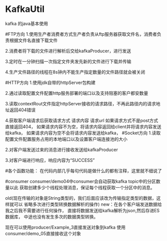 # KafkaUtil
kafka 的java基本使用

#FTP方向
1.使用生产者消费者方式生产者负责从ftp服务器获取文件名，消费者负责根据文件名直接下载文件

2.消费者将下载的文件进行解析后交给kafkaProducer，进行发送

3.定时在一分钟扫描一次指定文件夹发先新的文件进行下载并传输

4.生产文件路径的线程在8s钟内不能生产指定数量的文件路径就会被关闭

#HTTP方向
1.使用jdk自带的httpServer包构建

2.通过读取配置文件配置http服务部署的端口以及支持阻塞的客户都安数量

3.读取contextRout文件指定httpServer接收的请求路径，不再此路径内的请求地址返回404错误

4.获取客户端请求后获取请求方式 请求内容 请求url 如果请求方式不是post方式直接返回404，
如果请求内容不为空，将请求内容返回给client并将请求内容发送给kafka，
如果请求内容为空不会将请求内容发送给kafka，
#Socket方向
1.读取配置文件配置服务占用的本地端口以及设置客户端连接池的大小

2.对客户端发送过来的消息进行接收发送给kafkaProducer

3.对客户端进行响应，响应内容为“SUCCESS”
    

#各个函数功能：
   在代码内部几乎每句代码是做什么的都有注释，这里就不细说了

#consumer
consumer/demo04中consumer会自动获取kafka topic中的分区数量以此
获取创建多少个线程处理消息，保证每个线程获取一个分区中的消息。

old(现在传输的对象是String类型的，我们后面应该改为传输指定类型的数据，这样就可以
    省略多次进行类型转换数据解析的操作)
new：在各个客户端发送数据给我之后我不需要进行任何操作，
    直接将数据发送给kafka解析为json,然后存进ES数据库，
    中途也没有发生多次的数据类型转换。
    
现在可以使用producer/Example_3直接发送对象到kafka
使用consumer/demo_05直接接收这个对象